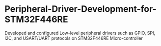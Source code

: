 # Peripheral-Driver-Development-for-STM32F446RE
Developed and configured Low-level peripheral drivers such as GPIO, SPI, I2C, and USART/UART protocols on STM32F446RE Micro-controller
